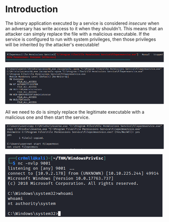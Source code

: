 # Introduction
The binary application executed by a service is considered *insecure* when an adversary has write access to it when they shouldn't. This means that an attacker can simply replace the file with a malicious executable. If the service is configured to run with system privileges, then those privileges will be inherited by the attacker's executable!

![](Resources/Images/ISE/filepermsvc.png)

![](Resources/Images/ISE/filepermsvc%20accesschk.png)

All we need to do is simply replace the legitimate executable with a malicious one and then start the service.

![](Resources/Images/ISE/Replace%20Executable.png)

![](Resources/Images/Shell.png)